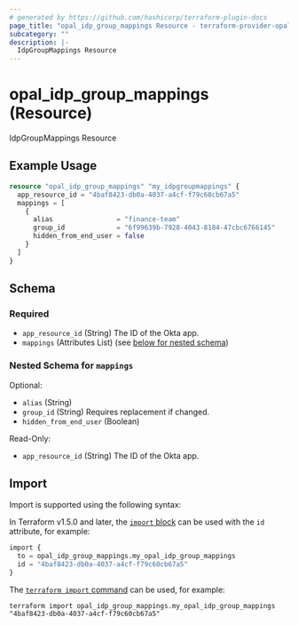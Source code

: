 ```yaml
---
# generated by https://github.com/hashicorp/terraform-plugin-docs
page_title: "opal_idp_group_mappings Resource - terraform-provider-opal"
subcategory: ""
description: |-
  IdpGroupMappings Resource
---
```


# opal_idp_group_mappings (Resource)

IdpGroupMappings Resource

## Example Usage

```terraform
resource "opal_idp_group_mappings" "my_idpgroupmappings" {
  app_resource_id = "4baf8423-db0a-4037-a4cf-f79c60cb67a5"
  mappings = [
    {
      alias                = "finance-team"
      group_id             = "6f99639b-7928-4043-8184-47cbc6766145"
      hidden_from_end_user = false
    }
  ]
}
```

<!-- schema generated by tfplugindocs -->
## Schema

### Required

- `app_resource_id` (String) The ID of the Okta app.
- `mappings` (Attributes List) (see [below for nested schema](#nestedatt--mappings))

<a id="nestedatt--mappings"></a>
### Nested Schema for `mappings`

Optional:

- `alias` (String)
- `group_id` (String) Requires replacement if changed.
- `hidden_from_end_user` (Boolean)

Read-Only:

- `app_resource_id` (String) The ID of the Okta app.

## Import

Import is supported using the following syntax:

In Terraform v1.5.0 and later, the [`import` block](https://developer.hashicorp.com/terraform/language/import) can be used with the `id` attribute, for example:

```terraform
import {
  to = opal_idp_group_mappings.my_opal_idp_group_mappings
  id = "4baf8423-db0a-4037-a4cf-f79c60cb67a5"
}
```

The [`terraform import` command](https://developer.hashicorp.com/terraform/cli/commands/import) can be used, for example:

```shell
terraform import opal_idp_group_mappings.my_opal_idp_group_mappings "4baf8423-db0a-4037-a4cf-f79c60cb67a5"
```
